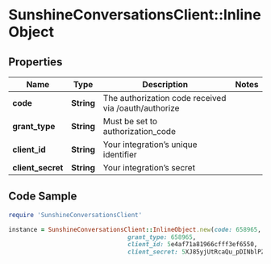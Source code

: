 # SunshineConversationsClient::InlineObject

## Properties

Name | Type | Description | Notes
------------ | ------------- | ------------- | -------------
**code** | **String** | The authorization code received via /oauth/authorize | 
**grant_type** | **String** | Must be set to authorization_code | 
**client_id** | **String** | Your integration’s unique identifier | 
**client_secret** | **String** | Your integration’s secret | 

## Code Sample

```ruby
require 'SunshineConversationsClient'

instance = SunshineConversationsClient::InlineObject.new(code: 658965,
                                 grant_type: 658965,
                                 client_id: 5e4af71a81966cfff3ef6550,
                                 client_secret: 5XJ85yjUtRcaQu_pDINblPZb)
```


